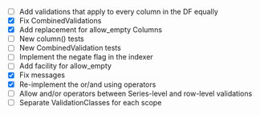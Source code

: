 * [ ] Add validations that apply to every column in the DF equally
* [x] Fix CombinedValidations
* [x] Add replacement for allow_empty Columns 
* [ ] New column() tests
* [ ] New CombinedValidation tests
* [ ] Implement the negate flag in the indexer
* [ ] Add facility for allow_empty
* [x] Fix messages
* [x] Re-implement the or/and using operators
* [ ] Allow and/or operators between Series-level and row-level validations
* [ ] Separate ValidationClasses for each scope
